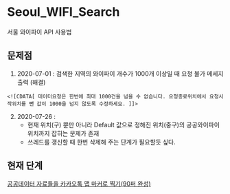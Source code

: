 # Seoul_WIFI_Search

서울 와이파이 API 사용법

## 문제점


1. 2020-07-01 : 검색한 지역의 와이파이 개수가 1000개 이상일 때 요청 불가 메세지 출력 (해결)

``` 
<![CDATA[ 데이터요청은 한번에 최대 1000건을 넘을 수 없습니다. 요청종료위치에서 요청시작위치를 뺀 값이 1000을 넘지 않도록 수정하세요. ]]>
```

2. 2020-07-26 : 
   * 현재 위치(구) 뿐만 아니라 Default 값으로 정해진 위치(중구)의 공공와이파이 위치까지 잡히는 문제가 존재
   * 쓰레드를 갱신할 때 한번 삭제해 주는 단계가 필요할듯 싶다. 


## 현재 단계

[공공데이터 자료들을 카카오톡 맵 마커로 찍기(90퍼 완성)](https://jee00609.github.io//android/KakaoMap-With-SeoulAPI/)
